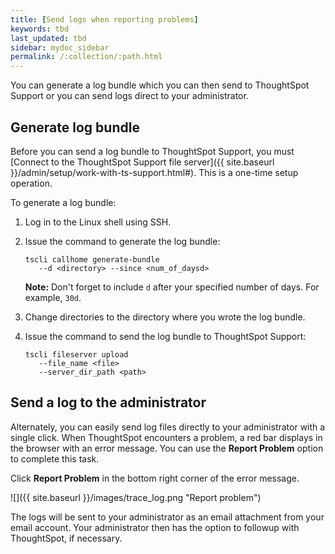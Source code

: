 ```yaml
---
title: [Send logs when reporting problems]
keywords: tbd
last_updated: tbd
sidebar: mydoc_sidebar
permalink: /:collection/:path.html
---
```

You can generate a log bundle which you can then send to ThoughtSpot Support or you can send logs direct to your administrator.

##  Generate log bundle

Before you can send a log bundle to ThoughtSpot Support, you must [Connect to the ThoughtSpot Support file server]({{ site.baseurl }}/admin/setup/work-with-ts-support.html#). This is a one-time setup operation.

To generate a log bundle:

1. Log in to the Linux shell using SSH.
2. Issue the command to generate the log bundle:

    ```
    tscli callhome generate-bundle
       --d <directory> --since <num_of_daysd>
    ```

    **Note:** Don't forget to include `d` after your specified number of days. For example, `30d`.

3. Change directories to the directory where you wrote the log bundle.
4. Issue the command to send the log bundle to ThoughtSpot Support:

    ```
    tscli fileserver upload
       --file_name <file>
       --server_dir_path <path>
    ```


## Send a log to the administrator

Alternately, you can easily send log files directly to your administrator with a
single click. When ThoughtSpot encounters a problem, a red bar displays in the
browser with an error message. You can use the **Report Problem** option to
complete this task.

Click **Report Problem** in the bottom right corner of the error message.

![]({{ site.baseurl }}/images/trace_log.png "Report problem")

The logs will be sent to your administrator as an email attachment from your email account. Your administrator then has the option to followup with ThoughtSpot, if necessary.
